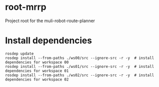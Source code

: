 # root-mrrp
Project root for the muli-robot-route-planner


# Install dependencies
```
rosdep update
rosdep install --from-paths ./ws00/src --ignore-src -r -y  # install dependencies for workspace 00
rosdep install --from-paths ./ws01/src --ignore-src -r -y  # install dependencies for workspace 01
rosdep install --from-paths ./ws02/src --ignore-src -r -y  # install dependencies for workspace 02
```
